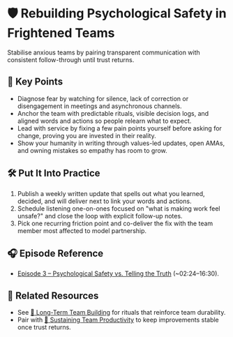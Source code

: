 # 🛡️ Rebuilding Psychological Safety in Frightened Teams

Stabilise anxious teams by pairing transparent communication with consistent follow-through until trust returns.

## 🔑 Key Points

- Diagnose fear by watching for silence, lack of correction or disengagement in meetings and asynchronous channels.
- Anchor the team with predictable rituals, visible decision logs, and aligned words and actions so people relearn what to expect.
- Lead with service by fixing a few pain points yourself before asking for change, proving you are invested in their reality.
- Show your humanity in writing through values-led updates, open AMAs, and owning mistakes so empathy has room to grow.

## 🛠️ Put It Into Practice

1. Publish a weekly written update that spells out what you learned, decided, and will deliver next to link your words and actions.
2. Schedule listening one-on-ones focused on "what is making work feel unsafe?" and close the loop with explicit follow-up notes.
3. Pick one recurring friction point and co-deliver the fix with the team member most affected to model partnership.

## 🎧 Episode Reference

- [Episode 3 – Psychological Safety vs. Telling the Truth](https://www.youtube.com/watch?v=QH3l1TV_v2o&list=PLdx6vnBOYrMZw3ZHjJJyItqQuZQhTIzhc&t=144s) (~02:24–16:30).

## 🔗 Related Resources

- See [🌱 Long-Term Team Building](long-term-team-building.md) for rituals that reinforce team durability.
- Pair with [🔄 Sustaining Team Productivity](sustaining-team-productivity.md) to keep improvements stable once trust returns.
